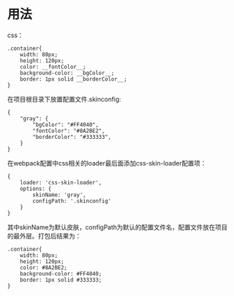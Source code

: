 # 用法
css：
```
.container{
    width: 80px;
    height: 120px;
    color: __fontColor__;
    background-color: __bgColor__;
    border: 1px solid __borderColor__;
}
```
在项目根目录下放置配置文件.skinconfig:
```
{
    "gray": {
        "bgColor": "#FF4040",
        "fontColor": "#8A2BE2",
        "borderColor": "#333333",
    }
}
```
在webpack配置中css相关的loader最后面添加css-skin-loader配置项：
```
{
    loader: 'css-skin-loader',
    options: {
        skinName: 'gray',
        configPath: '.skinconfig'
    }
}
```
其中skinName为默认皮肤，configPath为默认的配置文件名，配置文件放在项目的最外层。打包后结果为：
```
.container{
    width: 80px;
    height: 120px;
    color: #8A2BE2;
    background-color: #FF4040;
    border: 1px solid #333333;
}
```